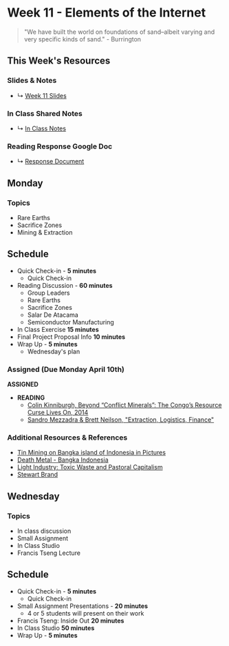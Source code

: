 # Week 11 - Elements of the Internet

> "We have built the world on foundations of sand–albeit varying and very specific kinds of sand." - Burrington


## This Week's Resources

### Slides & Notes 
* ↳ [Week 11 Slides](https://docs.google.com/presentation/d/1yc6npyM3PfQgRuduPv0re7T32ecb13MXj1ubcLZ0i-g/edit?usp=sharing)
### In Class Shared Notes
* ↳ [In Class Notes](https://docs.google.com/document/d/1v2XqOosts9svJJ-VPiQWGzaDlGUvF5M6oRVBcvclF5c/edit?usp=sharing)
### Reading Response Google Doc
* ↳ [Response Document](https://docs.google.com/document/d/1bxzCl3ThtCbmegrYSj1Lctun7QHKK8tJAIiMKBz1zeQ/edit#heading=h.eozb93mznspp)

## Monday

### Topics
* Rare Earths
* Sacrifice Zones
* Mining & Extraction


## Schedule
* Quick Check-in - __5 minutes__
    * Quick Check-in
* Reading Discussion - __60 minutes__
    * Group Leaders 
    * Rare Earths
    * Sacrifice Zones
    * Salar De Atacama 
    * Semiconductor Manufacturing
* In Class Exercise __15 minutes__
* Final Project Proposal Info __10 minutes__
* Wrap Up -  __5 minutes__
    * Wednesday's plan

### Assigned (**Due Monday April 10th**)
__ASSIGNED__
* **READING**
   * [Colin Kinniburgh, Beyond “Conflict Minerals”: The Congo’s Resource Curse Lives On, 2014](https://www.dissentmagazine.org/article/beyond-conflict-minerals-the-congos-resource-curse-lives-on)
   * [Sandro Mezzadra & Brett Neilson, "Extraction, Logistics, Finance"](https://www.radicalphilosophy.com/article/extraction-logistics-finance)

### Additional Resources & References
* [Tin Mining on Bangka island of Indonesia in Pictures](https://www.theguardian.com/environment/gallery/2014/may/29/tin-mining-on-bangka-island-of-indonesia-in-pictures)
* [Death Metal - Bangka Indonesia](https://www.theguardian.com/environment/2012/nov/23/tin-mining-indonesia-bangka)
* [Light Industry: Toxic Waste and Pastoral Capitalism](https://www.e-flux.com/journal/74/59781/light-industry-toxic-waste-and-pastoral-capitalism/)
* [Stewart Brand](https://en.wikipedia.org/wiki/Stewart_Brand)


## Wednesday

### Topics
* In class discussion
* Small Assignment
* In Class Studio
* Francis Tseng Lecture

## Schedule
* Quick Check-in - __5 minutes__
    * Quick Check-in
* Small Assignment Presentations - __20 minutes__
    * 4 or 5 students will present on their work
* Francis Tseng: Inside Out __20 minutes__
* In Class Studio __50 minutes__
* Wrap Up -  __5 minutes__
